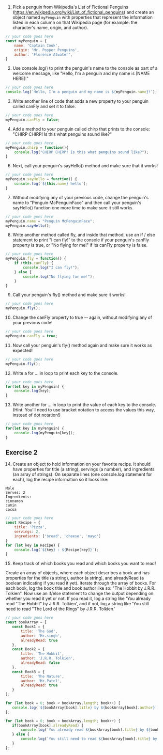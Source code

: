 1. Pick a penguin from Wikipedia's List of Fictional Penguins (https://en.wikipedia.org/wiki/List_of_fictional_penguins) and create an object named `myPenguin` with properties that represent the information listed in each column on that Wikipedia page (for example: the character's name, origin, and author).

```js
// your code goes here
const myPenguin = {
    name: 'Captain Cook',
    origin: 'Mr. Popper Penguins',
    author: 'Florence Atwater',
}
```

2. Use console.log() to print the penguin's name to the console as part of a welcome message, like "Hello, I'm a penguin and my name is [NAME HERE]!"

```js
// your code goes here
console.log(`Hello, I'm a penguin and my name is ${myPenguin.name}!`);
```

3. Write another line of code that adds a new property to your penguin called canFly and set it to false.

```js
// your code goes here
myPenguin.canFly = false;
```

4. Add a method to your penguin called chirp that prints to the console: "CHIRP CHIRP! Is this what penguins sound like?"

```js
// your code goes here
myPenguin.chirp = function(){
    console.log("CHIRP CHIRP! Is this what penguins sound like?");
}
```

6. Next, call your penguin's sayHello() method and make sure that it works!

```js
// your code goes here
myPenguin.sayHello = function() {
    console.log(`${this.name} hello`);
}
```

7. Without modifying any of your previous code, change the penguin's name to "Penguin McPenguinFace" and then call your penguin's sayHello() function one more time to make sure it still works.

```js
// your code goes here
myPenguin.name = "Penguin McPenguinFace";
myPenguin.sayHello();
```

8. Write another method called fly, and inside that method, use an if / else statement to print "I can fly!" to the console if your penguin's canFly property is true, or "No flying for me!" if its canFly property is false.

```js
// your code goes here
myPenguin.fly = function() {
    if (this.canFly) {
        console.log("I can fly!");
    } else {
        console.log("No flying for me!");
    }
}
```

9. Call your penguin's fly() method and make sure it works!
```js
// your code goes here
myPenguin.fly();
```

10. Change the canFly property to true -- again, without modifying any of your previous code!

```js
// your code goes here
myPenguin.canFly = true;
```

11. Now call your penguin's fly() method again and make sure it works as expected!

```js
// your code goes here
myPenguin.fly();
```

12. Write a for ... in loop to print each key to the console.

```js
// your code goes here
for(let key in myPenguin) {
    console.log(key);
}
```

13. Write another for ... in loop to print the value of each key to the console. (Hint: You'll need to use bracket notation to access the values this way, instead of dot notation!)

```js
// your code goes here
for(let key in myPenguin) {
    console.log(myPenguin[key]);
}
```

## Exercise 2
 14. Create an object to hold information on your favorite recipe. It should have properties for title (a string), servings (a number), and ingredients (an array of strings).
 On separate lines (one console.log statement for each), log the recipe information so it looks like:
 ```
 Mole
 Serves: 2
 Ingredients:
 cinnamon
 cumin
 cocoa
```

```js
// your code goes here
const Recipe = {
    title: 'Pizza',
    servings: 2,
    ingredients: ['bread', 'cheese', 'mayo']
}
for (let key in Recipe) {
    console.log(`${key} : ${Recipe[key]}`);
}
```

 15. Keep track of which books you read and which books you want to read!

 Create an array of objects, where each object describes a book and has properties for the title (a string), author (a string), and alreadyRead (a boolean indicating if you read it yet).
 Iterate through the array of books. For each book, log the book title and book author like so: "The Hobbit by J.R.R. Tolkien".
 Now use an if/else statement to change the output depending on whether you read it yet or not. If you read it, log a string like 'You already read "The Hobbit" by J.R.R. Tolkien', and if not, log a string like 'You still need to read "The Lord of the Rings" by J.R.R. Tolkien.'

 ```js
// your code goes here
const bookArray = [
    const Book1 = {
        title: 'The God',
        author: 'Mr.singh',
        alreadyRead: true
    },
    const Book2 = {
        title: 'The Hobbit',
        author: 'J.R.R. Tolkien',
        alreadyRead: false
    },
    const Book3 = {
        title: 'The Nature',
        author: 'Mr.Patel',
        alreadyRead: true
    }
];

for (let book = 0; book < bookArray.length; book++) {
    console.log(`${bookArray[book].title} by ${bookArray[book].author}`);
};

for (let book = 0; book < bookArray.length; book++) {
    if(bookArray[book].alreadyRead) {
        console.log(`You already read ${bookArray[book].title} by ${bookArray[book].author}.`);
    } else {
        console.log(`You still need to read ${bookArray[book].title} by ${bookArray[book].author}.`);
    }
};
```
